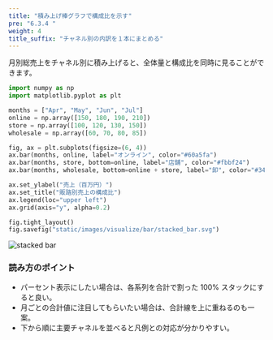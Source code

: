 ```yaml
---
title: "積み上げ棒グラフで構成比を示す"
pre: "6.3.4 "
weight: 4
title_suffix: "チャネル別の内訳を１本にまとめる"
---
```


月別総売上をチャネル別に積み上げると、全体量と構成比を同時に見ることができます。

```python
import numpy as np
import matplotlib.pyplot as plt

months = ["Apr", "May", "Jun", "Jul"]
online = np.array([150, 180, 190, 210])
store = np.array([100, 120, 130, 150])
wholesale = np.array([60, 70, 80, 85])

fig, ax = plt.subplots(figsize=(6, 4))
ax.bar(months, online, label="オンライン", color="#60a5fa")
ax.bar(months, store, bottom=online, label="店舗", color="#fbbf24")
ax.bar(months, wholesale, bottom=online + store, label="卸", color="#34d399")

ax.set_ylabel("売上（百万円）")
ax.set_title("販路別売上の構成比")
ax.legend(loc="upper left")
ax.grid(axis="y", alpha=0.2)

fig.tight_layout()
fig.savefig("static/images/visualize/bar/stacked_bar.svg")
```

![stacked bar](/images/visualize/bar/stacked_bar.svg)

### 読み方のポイント

- パーセント表示にしたい場合は、各系列を合計で割った 100% スタックにすると良い。
- 月ごとの合計値に注目してもらいたい場合は、合計線を上に重ねるのも一案。
- 下から順に主要チャネルを並べると凡例との対応が分かりやすい。
